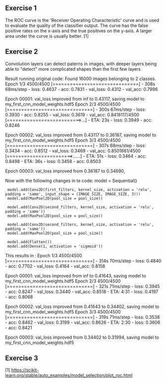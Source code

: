 ## Exercise 1
The ROC curve is the 'Receiver Operating Characteristic' curve and is used to evaluate the quality of the classifier output.
The curve has the false positive rates on the x-axis and the true positives on the y-axis. 
A larger area under the curve is usually better. [1] 
## Exercise 2
Convolution layers can detect paterns in images, with deeper layers being able to "detect" more complicated shapes than the first few layers

Result running original code:
Found 16000 images belonging to 2 classes.
Epoch 1/3
4500/4500 [==============================] - 308s 68ms/step - loss: 0.4637 - acc: 0.7831 - val_loss: 0.4312 - val_acc: 0.7996

Epoch 00001: val_loss improved from inf to 0.43117, saving model to my_first_cnn_model_weights.hdf5
Epoch 2/3
4500/4500 [==============================] - 300s 67ms/step - loss: 0.3930 - acc: 0.8255 - val_loss: 0.3619 - val_acc: 0.8418117/4500 [==========================>...] - ETA: 23s - loss: 0.3949 - acc: 0.8246

Epoch 00002: val_loss improved from 0.43117 to 0.36187, saving model to my_first_cnn_model_weights.hdf5
Epoch 3/3
4500/4500 [==============================] - 307s 68ms/step - loss: 0.3434 - acc: 0.8512 - val_loss: 0.3469 - val_acc: 0.8501661/4500 [=======================>......] - ETA: 51s - loss: 0.3464 - acc: 0.8498 - ETA: 36s - loss: 0.3458 - acc: 0.8503

Epoch 00003: val_loss improved from 0.36187 to 0.34690,

Now with the following changes in te code:
model = Sequential()

     model.add(Conv2D(first_filters, kernel_size, activation = 'relu', padding = 'same', input_shape = (IMAGE_SIZE, IMAGE_SIZE, 3)))
     model.add(MaxPool2D(pool_size = pool_size))

     model.add(Conv2D(second_filters, kernel_size, activation = 'relu', padding = 'same'))
     model.add(MaxPool2D(pool_size = pool_size))

     model.add(Conv2D(second_filters, kernel_size, activation = 'relu', padding = 'same'))
     model.add(MaxPool2D(pool_size = pool_size))
     
     model.add(Flatten())
     model.add(Dense(1, activation = 'sigmoid'))
This results in :
Epoch 1/3
4500/4500 [==============================] - 314s 70ms/step - loss: 0.4840 - acc: 0.7702 - val_loss: 0.4164 - val_acc: 0.8158

Epoch 00001: val_loss improved from inf to 0.41643, saving model to my_first_cnn_model_weights.hdf5
Epoch 2/3
4500/4500 [==============================] - 321s 71ms/step - loss: 0.3945 - acc: 0.8247 - val_loss: 0.3440 - val_acc: 0.8518 - ETA: 4:31 - loss: 0.4197 - acc: 0.8068

Epoch 00002: val_loss improved from 0.41643 to 0.34402, saving model to my_first_cnn_model_weights.hdf5
Epoch 3/3
4500/4500 [==============================] - 319s 71ms/step - loss: 0.3538 - acc: 0.8462 - val_loss: 0.3199 - val_acc: 0.8626 - ETA: 2:30 - loss: 0.3606 - acc: 0.8421

Epoch 00003: val_loss improved from 0.34402 to 0.31994, saving model to my_first_cnn_model_weights.hdf5


## Exercise 3

[1] https://scikit-learn.org/stable/auto_examples/model_selection/plot_roc.html 
